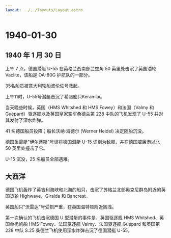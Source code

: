```yaml
---
layout: ../../layouts/Layout.astro
---
```


# 1940-01-30

## 1940 年 1 月 30 日

上午 7 点，德国潜艇 U-55 在英格兰西南部兰兹角 50 英里处击沉了英国油轮
Vaclite，该船是 OA-80G 护航队的一部分。

35名船员被意大利轮船波伦佐号救起。

上午11时，U-55号潜艇击沉了希腊船只Keramlai。

当天晚些时候，英国（HMS Whitshed 和 HMS Fowey）和法国（Valmy 和
Guépard）驱逐舰以及英国皇家空军桑德兰第 228 中队的飞机发现了 U-55
并对其发射了深水炸弹。

41 名德国船员投降；船长沃纳·海德尔 (Werner Heidel) 决定随船沉没。

德国鱼雷艇"伊尔蒂斯"号误将德国潜艇 U-15 识别为敌舰，并在德国威廉港以北
50 英里处撞击了它。

U-15 沉没，25 名船员全部遇难。

## 大西洋

德国飞机轰炸了英吉利海峡和北海的船只，击沉了苏格兰北部奥克尼群岛附近的英国货轮
Highwave、Giralda 和 Bancrest。

英国船只"沃雷达"号受损严重，在英国温特顿附近搁浅。

第一次确认的飞机击沉德国 U 型潜艇的事件是，英国驱逐舰 HMS
Whitshed、英国单桅帆船 HMS Fowey、法国驱逐舰 Valmy、法国驱逐舰 Guépard
和英国第 228 中队 S.25 桑德兰飞机使用深水炸弹击沉了德国潜艇 U-55。